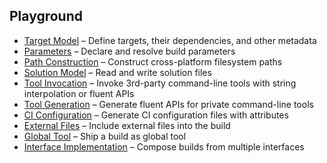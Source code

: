 ## Playground

- [Target Model](https://github.com/nuke-build/playground/tree/master/build/target-model) – Define targets, their dependencies, and other metadata
- [Parameters](https://github.com/nuke-build/playground/tree/master/build/parameters) – Declare and resolve build parameters
- [Path Construction](https://github.com/nuke-build/playground/tree/master/build/path-construction) – Construct cross-platform filesystem paths
- [Solution Model](https://github.com/nuke-build/playground/tree/master/build/solution-model) – Read and write solution files
- [Tool Invocation](https://github.com/nuke-build/playground/tree/master/build/tool-invocation) – Invoke 3rd-party command-line tools with string interpolation or fluent APIs
- [Tool Generation](https://github.com/nuke-build/playground/tree/master/build/tool-generation) – Generate fluent APIs for private command-line tools
- [CI Configuration](https://github.com/nuke-build/playground/tree/master/build/ci-configuration) – Generate CI configuration files with attributes
- [External Files](https://github.com/nuke-build/playground/tree/master/build/external-files) – Include external files into the build
- [Global Tool](https://github.com/nuke-build/playground/tree/master/build/global-tool) – Ship a build as global tool
- [Interface Implementation](https://github.com/nuke-build/playground/tree/master/build/interface-implementation) – Compose builds from multiple interfaces

